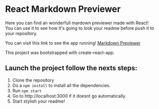 # React Markdown Previewer

Here you can find an wonderfull mardown previewer made with React!<br/>
You can use it to see how it's going to look your readme before push it to your repository.

You can visit this link to see the app running! [Markdown Previewer](https://pablocabrera5.github.io/ReactMarkdownPreviewer/)

This project was bootstrapped with create-react-app.

## Launch the project follow the nexts steps: 

1. Clone the repository
2. Do a `npm install` to install all the dependencies.
3. Run `npm start`
4. Go to http://localhost:3000 if it doesnt go automatically.
5. Start stylish your readme!
